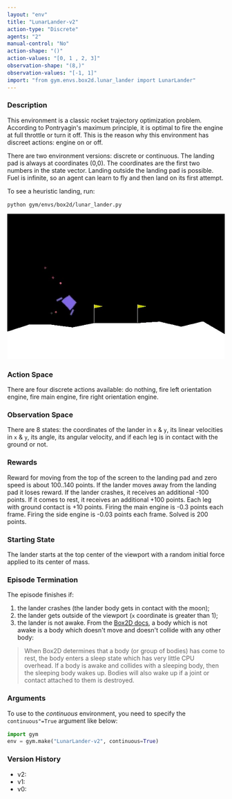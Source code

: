 ```yaml
---
layout: "env"
title: "LunarLander-v2"
action-type: "Discrete"
agents: "2"
manual-control: "No"
action-shape: "()"
action-values: "[0, 1 , 2, 3]"
observation-shape: "(8,)"
observation-values: "[-1, 1]"
import: "from gym.envs.box2d.lunar_lander import LunarLander"
---
```


### Description
This environment is a classic rocket trajectory optimization problem.
According to Pontryagin's maximum principle, it is optimal to fire the engine at full throttle or turn it off. This is the reason why this environment has discreet actions: engine on or off.

There are two environment versions: discrete or continuous.
The landing pad is always at coordinates (0,0). The coordinates are the first two numbers in the state vector.
Landing outside the landing pad is possible. Fuel is infinite, so an agent can learn to fly and then land
on its first attempt.

To see a heuristic landing, run:
```
python gym/envs/box2d/lunar_lander.py
```
<!-- To play yourself, run: -->
<!-- python examples/agents/keyboard_agent.py LunarLander-v2 -->

![LunarLander Episode Example](./lunar_lander.jpg)

### Action Space
There are four discrete actions available: do nothing, fire left orientation engine, fire main engine, fire right orientation engine.

### Observation Space
There are 8 states: the coordinates of the lander in `x` & `y`, its linear velocities in `x` & `y`, its angle, its angular velocity, and if each leg is in contact with the ground or not.

### Rewards
Reward for moving from the top of the screen to the landing pad and zero speed is about 100..140 points.
If the lander moves away from the landing pad it loses reward.
If the lander crashes, it receives an additional -100 points. If it comes to rest, it receives an additional +100 points. Each leg with ground contact is +10 points.
Firing the main engine is -0.3 points each frame. Firing the side engine is -0.03 points each frame. Solved is 200 points.

### Starting State
The lander starts at the top center of the viewport with a random initial force applied to its center of mass.

### Episode Termination
The episode finishes if:
1) the lander crashes (the lander body gets in contact with the moon);
2) the lander gets outside of the viewport (`x` coordinate is greater than 1);
3) the lander is not awake. From the [Box2D docs](https://box2d.org/documentation/md__d_1__git_hub_box2d_docs_dynamics.html#autotoc_md61), a body which is not awake is a body which doesn't move and doesn't collide with any other body:
> When Box2D determines that a body (or group of bodies) has come to rest, the body enters a sleep state which has very little CPU overhead. If a body is awake and collides with a sleeping body, then the sleeping body wakes up. Bodies will also wake up if a joint or contact attached to them is destroyed.

### Arguments
To use to the _continuous_ environment, you need to specify the `continuous"=True` argument like below:
```python
import gym
env = gym.make("LunarLander-v2", continuous=True)
```

### Version History
- v2:
- v1:
- v0:

<!-- ### References -->
